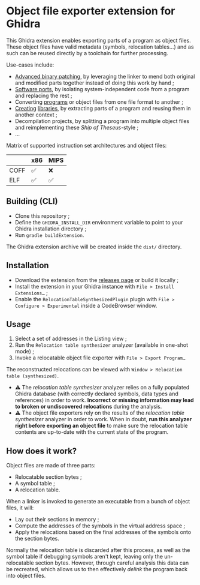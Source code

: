 # Object file exporter extension for Ghidra

This Ghidra extension enables exporting parts of a program as object files. These object files have valid metadata (symbols, relocation tables…) and as such can be reused directly by a toolchain for further processing.

Use-cases include:

 * [Advanced binary patching](https://boricj.net/tenchu1/2024/05/31/part-11.html), by leveraging the linker to mend both original and modified parts together instead of doing this work by hand ;
 * [Software ports](https://boricj.net/atari-jaguar-sdk/2024/01/02/part-5.html), by isolating system-independent code from a program and replacing the rest ;
 * Converting [programs](https://boricj.net/atari-jaguar-sdk/2023/12/18/part-3.html) or object files from one file format to another ;
 * [Creating](https://boricj.net/tenchu1/2024/03/11/part-5.html) [libraries](https://boricj.net/tenchu1/2024/03/18/part-6.html), by extracting parts of a program and reusing them in another context ;
 * Decompilation projects, by splitting a program into multiple object files and reimplementing these _Ship of Theseus_-style ;
 * …

Matrix of supported instruction set architectures and object files:

|               | x86  | MIPS |
| ------------- | ---- | ---- |
| COFF          | ✅ | ❌ |
| ELF           | ✅ | ✅ |

## Building (CLI)

 * Clone this repository ;
 * Define the `GHIDRA_INSTALL_DIR` environment variable to point to your Ghidra installation directory ;
 * Run `gradle buildExtension`.

The Ghidra extension archive will be created inside the `dist/` directory.

## Installation

 * Download the extension from the [releases page](https://github.com/boricj/ghidra-delinker-extension/releases) or build it locally ;
 * Install the extension in your Ghidra instance with `File > Install Extensions…` ;
 * Enable the `RelocationTableSynthesizedPlugin` plugin with `File > Configure > Experimental` inside a CodeBrowser window.

## Usage 

 1. Select a set of addresses in the Listing view ;
 2. Run the `Relocation table synthesizer` analyzer (available in one-shot mode) ;
 3. Invoke a relocatable object file exporter with `File > Export Program…`

The reconstructed relocations can be viewed with `Window > Relocation table (synthesized)`.

 * ⚠️ The _relocation table synthesizer_ analyzer relies on a fully populated Ghidra database (with correctly declared symbols, data types and references) in order to work. **Incorrect or missing information may lead to broken or undiscovered relocations** during the analysis.
 * ⚠️ The object file exporters rely on the results of the _relocation table synthesizer_ analyzer in order to work. When in doubt, **run this analyzer right before exporting an object file** to make sure the relocation table contents are up-to-date with the current state of the program.

## How does it work?

Object files are made of three parts:

 * Relocatable section bytes ;
 * A symbol table ;
 * A relocation table.

When a linker is invoked to generate an executable from a bunch of object files, it will:
 * Lay out their sections in memory ;
 * Compute the addresses of the symbols in the virtual address space ;
 * Apply the relocations based on the final addresses of the symbols onto the section bytes.

Normally the relocation table is discarded after this process, as well as the symbol table if debugging symbols aren't kept, leaving only the un-relocatable section bytes.
However, through careful analysis this data can be recreated, which allows us to then effectively _delink_ the program back into object files.
